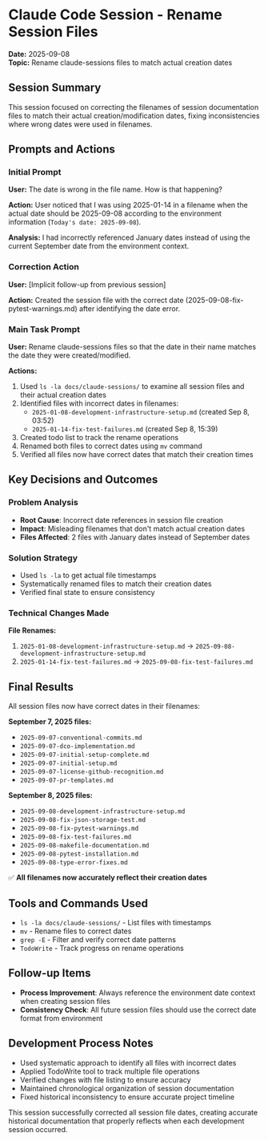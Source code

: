# Claude Code Session - Rename Session Files

**Date:** 2025-09-08  
**Topic:** Rename claude-sessions files to match actual creation dates

## Session Summary

This session focused on correcting the filenames of session documentation files to match their actual creation/modification dates, fixing inconsistencies where wrong dates were used in filenames.

## Prompts and Actions

### Initial Prompt
**User:** The date is wrong in the file name. How is that happening?

**Action:** User noticed that I was using 2025-01-14 in a filename when the actual date should be 2025-09-08 according to the environment information (`Today's date: 2025-09-08`).

**Analysis:** I had incorrectly referenced January dates instead of using the current September date from the environment context.

### Correction Action
**User:** [Implicit follow-up from previous session]

**Action:** Created the session file with the correct date (2025-09-08-fix-pytest-warnings.md) after identifying the date error.

### Main Task Prompt
**User:** Rename claude-sessions files so that the date in their name matches the date they were created/modified.

**Actions:**
1. Used `ls -la docs/claude-sessions/` to examine all session files and their actual creation dates
2. Identified files with incorrect dates in filenames:
   - `2025-01-08-development-infrastructure-setup.md` (created Sep 8, 03:52)
   - `2025-01-14-fix-test-failures.md` (created Sep 8, 15:39)
3. Created todo list to track the rename operations
4. Renamed both files to correct dates using `mv` command
5. Verified all files now have correct dates that match their creation times

## Key Decisions and Outcomes

### Problem Analysis
- **Root Cause**: Incorrect date references in session file creation
- **Impact**: Misleading filenames that don't match actual creation dates
- **Files Affected**: 2 files with January dates instead of September dates

### Solution Strategy
- Used `ls -la` to get actual file timestamps
- Systematically renamed files to match their creation dates
- Verified final state to ensure consistency

### Technical Changes Made

**File Renames:**
1. `2025-01-08-development-infrastructure-setup.md` → `2025-09-08-development-infrastructure-setup.md`
2. `2025-01-14-fix-test-failures.md` → `2025-09-08-fix-test-failures.md`

## Final Results

All session files now have correct dates in their filenames:

**September 7, 2025 files:**
- `2025-09-07-conventional-commits.md`
- `2025-09-07-dco-implementation.md`
- `2025-09-07-initial-setup-complete.md`
- `2025-09-07-initial-setup.md`
- `2025-09-07-license-github-recognition.md`
- `2025-09-07-pr-templates.md`

**September 8, 2025 files:**
- `2025-09-08-development-infrastructure-setup.md`
- `2025-09-08-fix-json-storage-test.md`
- `2025-09-08-fix-pytest-warnings.md`
- `2025-09-08-fix-test-failures.md`
- `2025-09-08-makefile-documentation.md`
- `2025-09-08-pytest-installation.md`
- `2025-09-08-type-error-fixes.md`

✅ **All filenames now accurately reflect their creation dates**

## Tools and Commands Used

- `ls -la docs/claude-sessions/` - List files with timestamps
- `mv` - Rename files to correct dates
- `grep -E` - Filter and verify correct date patterns
- `TodoWrite` - Track progress on rename operations

## Follow-up Items

- **Process Improvement**: Always reference the environment date context when creating session files
- **Consistency Check**: All future session files should use the correct date format from environment

## Development Process Notes

- Used systematic approach to identify all files with incorrect dates
- Applied TodoWrite tool to track multiple file operations
- Verified changes with file listing to ensure accuracy
- Maintained chronological organization of session documentation
- Fixed historical inconsistency to ensure accurate project timeline

This session successfully corrected all session file dates, creating accurate historical documentation that properly reflects when each development session occurred.